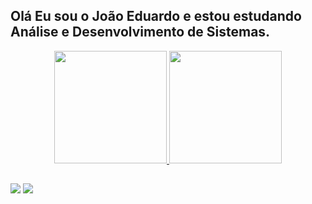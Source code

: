 ## Olá Eu sou o João Eduardo e estou estudando Análise e Desenvolvimento de Sistemas.

<div align="center">
  <a href="https://github.com/JoaoEduardoLima">
  <img height="180em" src="https://github-readme-stats.vercel.app/api?username=JoaoEduardoLima&show_icons=true&theme=radical&include_all_commits=true&count_private=true"/>
  <img height="180em" src="https://github-readme-stats.vercel.app/api/top-langs/?username=JoaoEduardoLima&layout=compact&langs_count=7&theme=radical"/>
</div>
  
##
  
<div> 
  <a href="https://instagram.com/joaoeduardo.l" target="_blank"><img src="https://img.shields.io/badge/-Instagram-%23E4405F?style=for-the-badge&logo=instagram&logoColor=white" target="_blank"></a>
  <a href="https://www.linkedin.com/in/joaoeduardoflima/" target="_blank"><img src="https://img.shields.io/badge/-LinkedIn-%230077B5?style=for-the-badge&logo=linkedin&logoColor=white" target="_blank"></a> 
  
</div>

